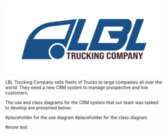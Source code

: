 <img alt="cool logo" src="https://github.com/EN-IH-WDPT-JUN21/Stolen-Name-LBL-Trucking-Company-Homework-2/blob/main/LBL-Logo-01.svg">

LBL Trucking Company sells fleets of Trucks to large companies all over the world. They need a new CRM system to manage prospective and live customers.

The use and class diagrams for the CRM system that our team was tasked to develop are presented below:

#placeholder for the use diagram
#placeholder for the class diagram

#more text

